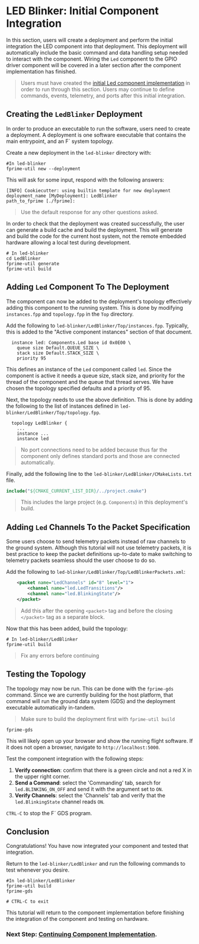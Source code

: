 # LED Blinker: Initial Component Integration

In this section, users will create a deployment and perform the initial integration the LED component into that deployment. This deployment will automatically include the basic command and data handling setup needed to interact with the component. Wiring the `Led` component to the GPIO driver component will be covered in a later section after the component implementation has finished.

> Users must have created the [initial Led component implementation](./component-implementation-1.md) in order to run through this section. Users may continue to define commands, events, telemetry, and ports after this initial integration.

## Creating the `LedBlinker` Deployment

In order to produce an executable to run the software, users need to create a deployment. A deployment is one software executable that contains the main entrypoint, and an F´ system topology.

Create a new deployment in the `led-blinker` directory with:

```shell
#In led-blinker
fprime-util new --deployment
```

This will ask for some input, respond with the following answers:
```shell
[INFO] Cookiecutter: using builtin template for new deployment
deployment_name [MyDeployment]: LedBlinker
path_to_fprime [./fprime]:
```
> Use the default response for any other questions asked.

In order to check that the deployment was created successfully, the user can generate a build cache and build the deployment. This will generate and build the code for the current host system, not the remote embedded hardware allowing a local test during development. 

```shell
# In led-blinker
cd LedBlinker
fprime-util generate
fprime-util build
```

## Adding `Led` Component To The Deployment

The component can now be added to the deployment's topology effectively adding this component to the running system. This is done by modifying `instances.fpp` and `topology.fpp` in the `Top` directory.

Add the following to `led-blinker/LedBlinker/Top/instances.fpp`.  Typically, this is added to the "Active component instances" section of that document.

```
  instance led: Components.Led base id 0x0E00 \
    queue size Default.QUEUE_SIZE \
    stack size Default.STACK_SIZE \
    priority 95
```

This defines an instance of the `Led` component called `led`. Since the component is active it needs a queue size, stack size, and priority for the thread of the component and the queue that thread serves. We have chosen the topology specified defaults and a priority of 95.

Next, the topology needs to use the above definition. This is done by adding the following to the list of instances defined in `led-blinker/LedBlinker/Top/topology.fpp`.

```
  topology LedBlinker {
    ...
    instance ...
    instance led
```

> No port connections need to be added because thus far the component only defines standard ports and those are connected automatically.

Finally, add the following line to the `led-blinker/LedBlinker/CMakeLists.txt` file.

```cmake
include("${CMAKE_CURRENT_LIST_DIR}/../project.cmake")
```
> This includes the large project (e.g. `Components`) in this deployment's build.

## Adding `Led` Channels To the Packet Specification

Some users choose to send telemetry packets instead of raw channels to the ground system. Although this tutorial will not use telemetry packets, it is best practice to keep the packet definitions up-to-date to make switching to telemetry packets seamless should the user choose to do so.

Add the following to `led-blinker/LedBlinker/Top/LedBlinkerPackets.xml`:

```xml
    <packet name="LedChannels" id="8" level="1">
        <channel name="led.LedTransitions"/>
        <channel name="led.BlinkingState"/>
    </packet>
```
> Add this after the opening `<packet>` tag and before the closing `</packet>` tag as a separate block.

Now that this has been added, build the topology:

```shell
# In led-blinker/LedBlinker
fprime-util build
```
> Fix any errors before continuing

## Testing the Topology

The topology may now be run. This can be done with the `fprime-gds` command. Since we are currently building for the host platform, that command will run the ground data system (GDS) and the deployment executable automatically in-tandem.

> Make sure to build the deployment first with `fprime-util build`

```shell
fprime-gds
```
This will likely open up your browser and show the running flight software.  If it does not open a browser, navigate to `http://localhost:5000`.

Test the component integration with the following steps:
1. **Verify connection**: confirm that there is a green circle and not a red X in the upper right corner.
2. **Send a Command**: select the 'Commanding' tab, search for `led.BLINKING_ON_OFF` and send it with the argument set to `ON`.
3. **Verify Channels**: select the 'Channels' tab and verify that the `led.BlinkingState` channel reads `ON`.

`CTRL-C` to stop the F´ GDS program.

## Conclusion

Congratulations! You have now integrated your component and tested that integration.

Return to the `led-blinker/LedBlinker` and run the following commands to test whenever you desire.

```
#In led-blinker/LedBlinker
fprime-util build
fprime-gds

# CTRL-C to exit
```

This tutorial will return to the component implementation before finishing the integration of the component and testing on hardware.

### Next Step: [Continuing Component Implementation](./component-implementation-2.md).

